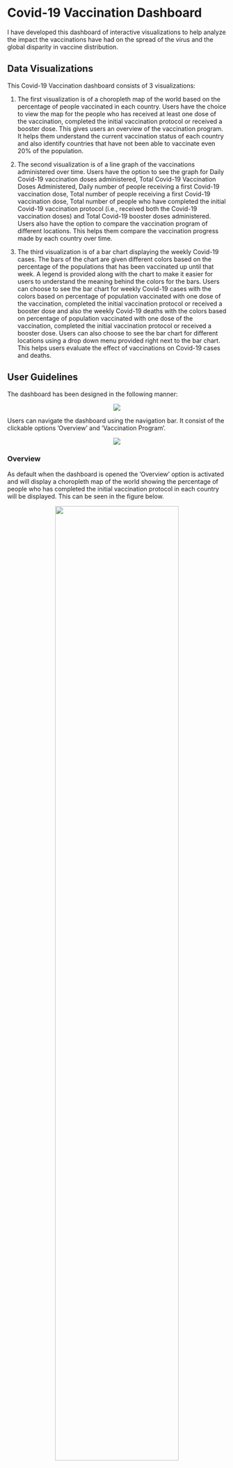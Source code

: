 # Covid-19 Vaccination Dashboard

I have developed this dashboard of interactive visualizations to help analyze the impact the vaccinations have had
on the spread of the virus and the global disparity in vaccine distribution.

## Data Visualizations
This Covid-19 Vaccination dashboard consists of 3 visualizations:

1. The first visualization is of a choropleth map of the world based on the percentage of people vaccinated in each country. Users have the choice to view the map for the people who has received at least one dose of the vaccination, completed the initial vaccination protocol or received a booster dose. This gives users an overview of the vaccination program. It helps them understand the current vaccination status of each country and also identify countries that have not been able to vaccinate even 20% of the population.

2. The second visualization is of a line graph of the vaccinations administered over time. Users have the option to see the graph for Daily Covid-19 vaccination doses administered, Total Covid-19 Vaccination Doses Administered, Daily number of people receiving a first Covid-19 vaccination dose, Total number of people receiving a first Covid-19 vaccination dose, Total number of people who have completed the initial Covid-19 vaccination protocol (i.e., received both the Covid-19 vaccination doses) and Total Covid-19 booster
doses administered. Users also have the option to compare the vaccination program of different locations. This helps them compare the vaccination progress made by each country over time.

3. The third visualization is of a bar chart displaying the weekly Covid-19 cases. The bars of the chart are given different colors based on the percentage of the populations that has been vaccinated up until that week. A legend is provided along with the chart to make it easier for users to understand the meaning behind the colors for the bars. Users can choose to see the bar chart for weekly Covid-19 cases with the colors based on percentage of population vaccinated with one dose of the vaccination, completed the initial vaccination protocol or received a booster dose and also the weekly Covid-19 deaths with the colors based on percentage of population vaccinated with one dose of the vaccination, completed the initial vaccination protocol or received a booster dose. Users can also choose to see the bar chart for different locations using a drop down menu provided right next to the bar chart. This helps users evaluate the effect of vaccinations on Covid-19 cases and deaths.

## User Guidelines

The dashboard has been designed in the following manner:

<figure align="center">
  <img src="https://github.com/LakshmiThandayaan/Covid-19-Vaccinations/assets/114150775/16c018e4-fb27-42e3-8696-9b2d5cc63ae9" >
</figure>


Users can navigate the dashboard using the navigation bar. It consist of the clickable options ’Overview’ and ’Vaccination Program’.

<p align="center">
  <img src="https://github.com/LakshmiThandayaan/Covid-19-Vaccinations/assets/114150775/d435cec0-a891-4ae3-b38b-6573f48318dc">
</p>

### Overview
As default when the dashboard is opened the ’Overview’ option is activated and will display a choropleth map of the world showing the percentage of people who has completed the initial vaccination protocol in each country will be displayed. This can be seen in the figure below.

<p align="center">
  <img src="https://github.com/LakshmiThandayaan/Covid-19-Vaccinations/assets/114150775/7b826ad9-6e1d-4f8a-991e-0f53d3a1fe7d" width=75% height=75%>
</p>

When users have their mouse over any country in the map, the country name, absolute number of people vaccinated in the country and percentage of people vaccinated in the country will be displayed in a small pop-up box. The figure below shows the data displayed for United Kingdom.

<p align="center">
  <img src="https://github.com/LakshmiThandayaan/Covid-19-Vaccinations/assets/114150775/856fdc72-7259-4eac-8444-b19ed9dce52a">
</p>

Users can choose to view the map for people who have received at least one dose of the vaccination, people who have completed the initial vaccination protocol and people who have taken the booster dose using the drop down menu in the ’Overview’ option. The figure below shows this drop down menu.

<p align="center">
  <img src="https://github.com/LakshmiThandayaan/Covid-19-Vaccinations/assets/114150775/c48cc9e8-c309-4130-b4f4-1ab6e74b2d46">
</p>

The legend displayed along with the map gives the link between the colors allocated to each country and the percentage of the population that has been vaccinated in that country. The figure below shows the legend for the map displaying the percentage of the population that has completed the primary vaccination series.

<p align="center">
  <img src="https://github.com/LakshmiThandayaan/Covid-19-Vaccinations/assets/114150775/4372cef7-83af-45d4-849b-45ee639f4e75" width=27% height=27%>
</p>

The legend given along with the map is interactive. When users place their mouse over any box in the map, the countries corresponding to that category in the map is displayed. The figure below shows the map highlighting all the countries where the percentage of population that has received a booster dose is less than 10, when the mouse is over the red box in the legend.

<p align="center">
  <img src="https://github.com/LakshmiThandayaan/Covid-19-Vaccinations/assets/114150775/ca301f6b-9903-4b45-9de5-bae03e4cc973">
</p>

The maps can also be zoomed in and out using the scroll options in the mouse. Zooming in can also be done by doubling clicking on the portion of the map you want to zoom into. Users can also pan the map by clicking and dragging in a specific direction. This allows more mobility within the map, hence making it easier for users to investigate and analyze smaller countries in the map. The figure below shows the map zoomed into United Kingdom.

<p align="center">
  <img src="https://github.com/LakshmiThandayaan/Covid-19-Vaccinations/assets/114150775/c667b2fa-9eb4-44cc-8ae3-c7cc16303270" width=50% height=50%>
</p>

### Vaccination Program
When the ’Vaccination Program’ option in the navigation bar is clicked, the interface changes. The interface displayed can be seen in the figure below:

<p align="center">
  <img src="https://github.com/LakshmiThandayaan/Covid-19-Vaccinations/assets/114150775/246436db-15ea-4ad2-afa8-463f4f9ef827">
</p>

A line graph displaying the daily number of Covid-19 vaccination doses administered in the world is displayed. If the user places the mouse at any point inside the graph, the date and the number of vaccinations administered that day is displayed in a pop-up box. This can be seen in the figure below.

<p align="center">
  <img src="https://github.com/LakshmiThandayaan/Covid-19-Vaccinations/assets/114150775/e890558e-6001-4bfd-b419-fbf3fbaf9419">
</p>

Users can choose to see the graph for Daily Covid-19 vaccinations administered, Cumulative vaccinations administered, Daily number of people receiving a first Covid-19 vaccination dose, Total number of people who received at least one dose of vaccination, Total number of people who finished the initial vaccination protocol and Total Covid-19 boosters administered using a drop down menu right next to the graph. The figure below shows this drop down menu.



